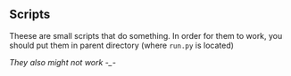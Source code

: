 ## Scripts

Theese are small scripts that do something. In order for them to work, you should put them in parent directory (where `run.py` is located)

_They also might not work \-\_\-_
